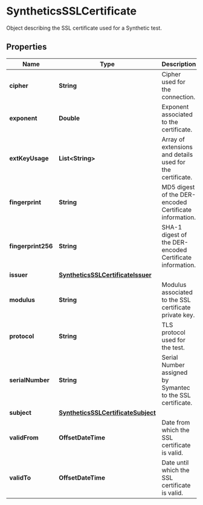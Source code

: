 

# SyntheticsSSLCertificate

Object describing the SSL certificate used for a Synthetic test.
## Properties

Name | Type | Description | Notes
------------ | ------------- | ------------- | -------------
**cipher** | **String** | Cipher used for the connection. |  [optional]
**exponent** | **Double** | Exponent associated to the certificate. |  [optional]
**extKeyUsage** | **List&lt;String&gt;** | Array of extensions and details used for the certificate. |  [optional]
**fingerprint** | **String** | MD5 digest of the DER-encoded Certificate information. |  [optional]
**fingerprint256** | **String** | SHA-1 digest of the DER-encoded Certificate information. |  [optional]
**issuer** | [**SyntheticsSSLCertificateIssuer**](SyntheticsSSLCertificateIssuer.md) |  |  [optional]
**modulus** | **String** | Modulus associated to the SSL certificate private key. |  [optional]
**protocol** | **String** | TLS protocol used for the test. |  [optional]
**serialNumber** | **String** | Serial Number assigned by Symantec to the SSL certificate. |  [optional]
**subject** | [**SyntheticsSSLCertificateSubject**](SyntheticsSSLCertificateSubject.md) |  |  [optional]
**validFrom** | **OffsetDateTime** | Date from which the SSL certificate is valid. |  [optional]
**validTo** | **OffsetDateTime** | Date until which the SSL certificate is valid. |  [optional]



